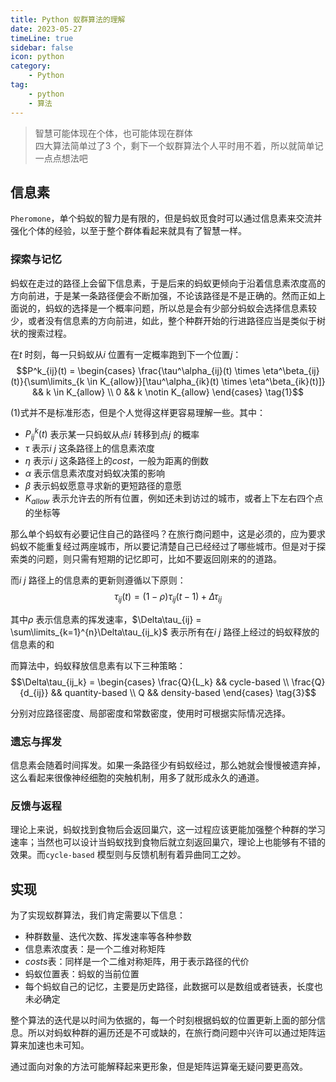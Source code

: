 ```yaml
---  
title: Python 蚁群算法的理解  
date: 2023-05-27  
timeLine: true
sidebar: false  
icon: python
category:  
    - Python      
tag:   
    - python    
    - 算法  
---  
```


> 智慧可能体现在个体，也可能体现在群体    
> 四大算法简单过了3 个，剩下一个蚁群算法个人平时用不着，所以就简单记一点点想法吧   


## 信息素  
`Pheromone`，单个蚂蚁的智力是有限的，但是蚂蚁觅食时可以通过信息素来交流并强化个体的经验，以至于整个群体看起来就具有了智慧一样。  

### 探索与记忆    
蚂蚁在走过的路径上会留下信息素，于是后来的蚂蚁更倾向于沿着信息素浓度高的方向前进，于是某一条路径便会不断加强，不论该路径是不是正确的。然而正如上面说的，蚂蚁的选择是一个概率问题，所以总是会有少部分蚂蚁会选择信息素较少，或者没有信息素的方向前进，如此，整个种群开始的行进路径应当是类似于树状的搜索过程。   

在$t$ 时刻，每一只蚂蚁从$i$ 位置有一定概率跑到下一个位置$j$：  
$$P^k_{ij}(t) = \begin{cases}
    \frac{\tau^\alpha_{ij}(t) \times \eta^\beta_{ij}(t)}{\sum\limits_{k \in K_{allow}}[\tau^\alpha_{ik}(t) \times \eta^\beta_{ik}(t)]} && k \in K_{allow}  \\
    0 && k \notin K_{allow}
\end{cases} \tag{1}$$  

$(1)$式并不是标准形态，但是个人觉得这样更容易理解一些。其中：  
- $P^k_{ij}(t)$ 表示某一只蚂蚁从点$i$ 转移到点$j$ 的概率     
- $\tau$ 表示$i~j$ 这条路径上的信息素浓度      
- $\eta$ 表示$i~j$ 这条路径上的$cost$，一般为距离的倒数        
- $\alpha$ 表示信息素浓度对蚂蚁决策的影响    
- $\beta$ 表示蚂蚁愿意寻求新的更短路径的意愿  
- $K_{allow}$ 表示允许去的所有位置，例如还未到访过的城市，或者上下左右四个点的坐标等    

那么单个蚂蚁有必要记住自己的路径吗？在旅行商问题中，这是必须的，应为要求蚂蚁不能重复经过两座城市，所以要记清楚自己已经经过了哪些城市。但是对于探索类的问题，则只需有短期的记忆即可，比如不要返回刚来的的道路。

而$i~j$ 路径上的信息素的更新则遵循以下原则：  
$$\tau_{ij}(t) = (1-\rho)\tau_{ij}(t-1) + \Delta\tau_{ij} \tag{2}$$     

其中$\rho$ 表示信息素的挥发速率，$\Delta\tau_{ij} = \sum\limits_{k=1}^{n}\Delta\tau_{ij_k}$ 表示所有在$i~j$ 路径上经过的蚂蚁释放的信息素的和  

而算法中，蚂蚁释放信息素有以下三种策略：  
$$\Delta\tau_{ij_k} = \begin{cases}
    \frac{Q}{L_k}  &&  cycle-based  \\  
    \frac{Q}{d_{ij}}  &&  quantity-based  \\  
    Q  &&  density-based  
\end{cases} \tag{3}$$  

分别对应路径密度、局部密度和常数密度，使用时可根据实际情况选择。  

### 遗忘与挥发
信息素会随着时间挥发。如果一条路径少有蚂蚁经过，那么她就会慢慢被遗弃掉，这么看起来很像神经细胞的突触机制，用多了就形成永久的通道。  

### 反馈与返程  
理论上来说，蚂蚁找到食物后会返回巢穴，这一过程应该更能加强整个种群的学习速率；当然也可以设计当蚂蚁找到食物后就立刻返回巢穴，理论上也能够有不错的效果。而`cycle-based` 模型则与反馈机制有着异曲同工之妙。    


## 实现  
为了实现蚁群算法，我们肯定需要以下信息：  
- 种群数量、迭代次数、挥发速率等各种参数   
- 信息素浓度表：是一个二维对称矩阵   
- $costs$表：同样是一个二维对称矩阵，用于表示路径的代价  
- 蚂蚁位置表：蚂蚁的当前位置  
- 每个蚂蚁自己的记忆，主要是历史路径，此数据可以是数组或者链表，长度也未必确定  

整个算法的迭代是以时间为依据的，每一个时刻根据蚂蚁的位置更新上面的部分信息。所以对蚂蚁种群的遍历还是不可或缺的，在旅行商问题中兴许可以通过矩阵运算来加速也未可知。  

通过面向对象的方法可能解释起来更形象，但是矩阵运算毫无疑问要更高效。  